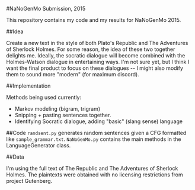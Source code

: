 #NaNoGenMo Submission, 2015

This repository contains my code and my results for NaNoGenMo 2015.

##Idea

Create a new text in the style of both Plato's Republic and The Adventures of Sherlock Holmes. For some reason, the idea of these two together delights me.
Ideally, the socratic dialogue will become combined with the Holmes-Watson dialogue in entertaining ways.
I'm not sure yet, but I think I want the final product to focus on these dialogues -- I might also modify them to sound more "modern" (for maximum discord).

##Implementation

Methods being used currently:
- Markov modeling (bigram, trigram)
- Snipping + pasting sentences together.
- Identifying Socratic dialogue, adding "basic" (slang sense) language


##Code
`randsent.py` generates random sentences given a CFG formatted like `sample_grammar.txt`.
`NaNoGenMo.py` contains the main methods in the LanguageGenerator class.

##Data

I'm using the full text of The Republic and The Adventures of Sherlock Holmes.
The plaintexts were obtained with no licensing restrictions from project Gutenberg.